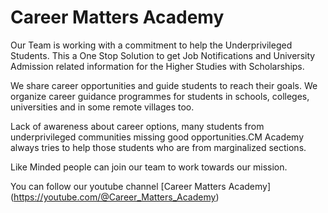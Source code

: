 # Career Matters Academy

Our Team is working with a commitment to help the Underprivileged Students.
This a One Stop Solution to get Job Notifications and University Admission
related information for the Higher Studies with Scholarships.

We share career opportunities and guide students to reach their
goals. We organize career guidance programmes for students in
schools, colleges, universities and in some remote villages too.

Lack of awareness about career options, many students from
underprivileged communities missing good opportunities.CM Academy
always tries to help those students who are from marginalized
sections.

Like Minded people can join our team to work towards our mission.

You can follow our youtube channel
[Career Matters Academy] (https://youtube.com/@Career_Matters_Academy)
